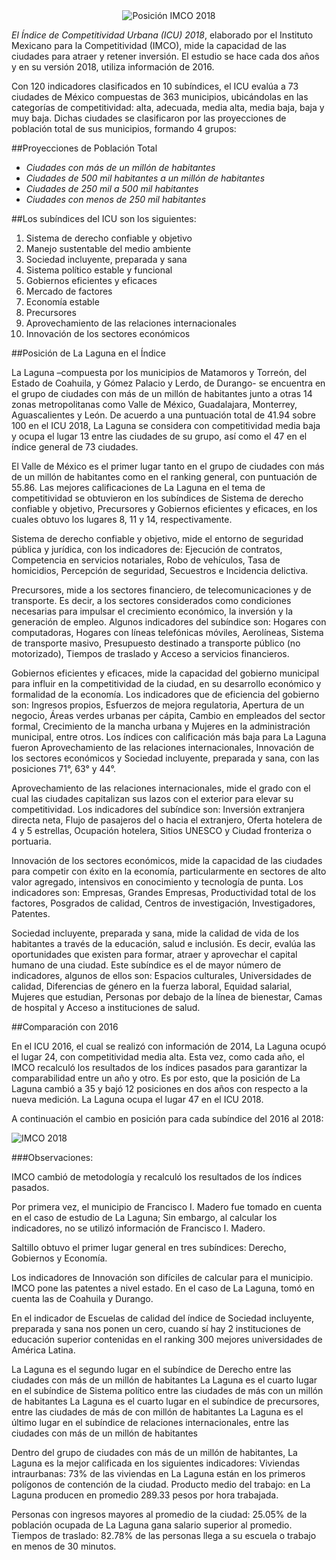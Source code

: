 
<center><img class="img-responsive" src="2018-11-29-imco-2018/foto.jpg" alt="Posición IMCO 2018"></center>

*El Índice de Competitividad Urbana (ICU) 2018*, elaborado por el Instituto Mexicano para la Competitividad (IMCO), mide la capacidad de las ciudades para atraer y retener inversión. El estudio se hace cada dos años y en su versión 2018, utiliza información de 2016.

Con 120 indicadores clasificados en 10 subíndices, el ICU evalúa a 73 ciudades de México compuestas de 363 municipios, ubicándolas en las categorías de competitividad: alta, adecuada, media alta, media baja, baja y muy baja. Dichas ciudades se clasificaron por las proyecciones de población total de sus municipios, formando 4 grupos:

##Proyecciones de Población Total

- *Ciudades con más de un millón de habitantes*
- *Ciudades de 500 mil habitantes a un millón de habitantes*
- *Ciudades de 250 mil a 500 mil habitantes*
- *Ciudades con menos de 250 mil habitantes*

##Los subíndices del ICU son los siguientes:

1. Sistema de derecho confiable y objetivo
2. Manejo sustentable del medio ambiente
3. Sociedad incluyente, preparada y sana
4. Sistema político estable y funcional
5. Gobiernos eficientes y eficaces
6. Mercado de factores
7. Economía estable
8. Precursores
9. Aprovechamiento de las relaciones internacionales
10. Innovación de los sectores económicos

##Posición de La Laguna en el Índice

La Laguna –compuesta por los municipios de Matamoros y Torreón, del Estado de Coahuila, y Gómez Palacio y Lerdo, de Durango-  se encuentra en el grupo de ciudades con más de un millón de habitantes junto a otras 14 zonas metropolitanas como Valle de México, Guadalajara, Monterrey, Aguascalientes y León.
De acuerdo a una puntuación total de 41.94 sobre 100 en el ICU 2018, La Laguna se considera con competitividad media baja y ocupa el lugar 13 entre las ciudades de su grupo, así como el 47 en el índice general de 73 ciudades.

El Valle de México es el primer lugar tanto en el grupo de ciudades con más de un millón de habitantes como en el ranking general, con puntuación de 55.86.
Las mejores calificaciones de La Laguna en el tema de competitividad se obtuvieron en los subíndices de Sistema de derecho confiable y objetivo, Precursores y Gobiernos eficientes y eficaces, en los cuales obtuvo los lugares 8, 11 y 14, respectivamente.

Sistema de derecho confiable y objetivo, mide el entorno de seguridad pública y jurídica, con los indicadores de: Ejecución de contratos, Competencia en servicios notariales, Robo de vehículos, Tasa de homicidios, Percepción de seguridad, Secuestros e Incidencia delictiva.

Precursores, mide a los sectores financiero, de telecomunicaciones y de transporte. Es decir, a los sectores considerados como condiciones necesarias para impulsar el crecimiento económico, la inversión y la generación de empleo. Algunos indicadores del subíndice son: Hogares con computadoras, Hogares con líneas telefónicas móviles, Aerolíneas, Sistema de transporte masivo, Presupuesto destinado a transporte público (no motorizado), Tiempos de traslado y Acceso a servicios financieros.

Gobiernos eficientes y eficaces, mide la capacidad del gobierno municipal para influir en la competitividad de la ciudad, en su desarrollo económico y formalidad de la economía. Los indicadores que de eficiencia del gobierno son: Ingresos propios, Esfuerzos de mejora regulatoria, Apertura de un negocio, Áreas verdes urbanas per cápita, Cambio en empleados del sector formal, Crecimiento de la mancha urbana y Mujeres en la administración municipal, entre otros.
Los índices con calificación más baja para La Laguna fueron Aprovechamiento de las relaciones internacionales, Innovación de los sectores económicos y Sociedad incluyente, preparada y sana, con las posiciones 71°, 63° y 44°.

Aprovechamiento de las relaciones internacionales, mide el grado con el cual las ciudades capitalizan sus lazos con el exterior para elevar su competitividad. Los indicadores del subíndice son: Inversión extranjera directa neta, Flujo de pasajeros del o hacia el extranjero, Oferta hotelera de 4 y 5 estrellas, Ocupación hotelera, Sitios UNESCO y Ciudad fronteriza o portuaria.

Innovación de los sectores económicos, mide la capacidad de las ciudades para competir con éxito en la economía, particularmente en sectores de alto valor agregado, intensivos en conocimiento y tecnología de punta. Los indicadores son: Empresas, Grandes Empresas, Productividad total de los factores, Posgrados de calidad, Centros de investigación, Investigadores, Patentes.


Sociedad incluyente, preparada y sana, mide la calidad de vida de los habitantes a través de la educación, salud e inclusión. Es decir, evalúa las oportunidades que existen para formar, atraer y aprovechar el capital humano de una ciudad.  Este subíndice es el de mayor número de indicadores, algunos de ellos son: Espacios culturales, Universidades de calidad, Diferencias de género en la fuerza laboral, Equidad salarial, Mujeres que estudian, Personas por debajo de la línea de bienestar, Camas de hospital y Acceso a instituciones de salud.


##Comparación con 2016

En el ICU 2016, el cual se realizó con información de 2014, La Laguna ocupó el lugar 24, con competitividad media alta. Esta vez, como cada año, el IMCO recalculó los resultados de los índices pasados para garantizar la comparabilidad entre un año y otro. Es por esto, que la posición de La Laguna cambió a 35 y bajó 12 posiciones en dos años con respecto a la nueva medición. La Laguna ocupa el lugar 47 en el ICU 2018.

A continuación el cambio en posición para cada subíndice del 2016 al 2018:

<img class="img-responsive" src="2018-11-29-imco-2018/grafica.png" alt="IMCO 2018">



###Observaciones:

IMCO cambió de metodología y recalculó los resultados de los índices pasados.

Por primera vez, el municipio de Francisco I. Madero fue tomado en cuenta en el caso de estudio de La Laguna; Sin embargo, al calcular los indicadores, no se utilizó información de Francisco I. Madero.

Saltillo obtuvo el primer lugar general en tres subíndices: Derecho, Gobiernos y Economía.

Los indicadores de Innovación son difíciles de calcular para el municipio. IMCO pone las patentes a nivel estado. En el caso de La Laguna, tomó en cuenta las de Coahuila y Durango.

En el indicador de Escuelas de calidad del índice de Sociedad incluyente, preparada y sana nos ponen un cero, cuando sí hay 2 instituciones de educación superior contenidas en el ranking 300 mejores universidades de América Latina.

La Laguna es el segundo lugar en el subíndice de Derecho entre las ciudades con más de un millón de habitantes
La Laguna es el cuarto lugar en el subíndice de Sistema político entre las ciudades de más con un millón de habitantes
La Laguna es el cuarto lugar en el subíndice de precursores, entre las ciudades de más de con millón de habitantes
La Laguna es el último lugar en el subíndice de relaciones internacionales, entre las ciudades con más de un millón de habitantes

Dentro del grupo de ciudades con más de un millón de habitantes, La Laguna es la mejor calificada en los siguientes indicadores:
Viviendas intraurbanas: 73% de las viviendas en La Laguna están en los primeros polígonos de contención de la ciudad.
Producto medio del trabajo: en La Laguna producen en promedio 289.33 pesos por hora trabajada.

Personas con ingresos mayores al promedio de la ciudad: 25.05% de la población ocupada de La Laguna gana salario superior al promedio.
Tiempos de traslado: 82.78% de las personas llega a su escuela o trabajo en menos de 30 minutos.
